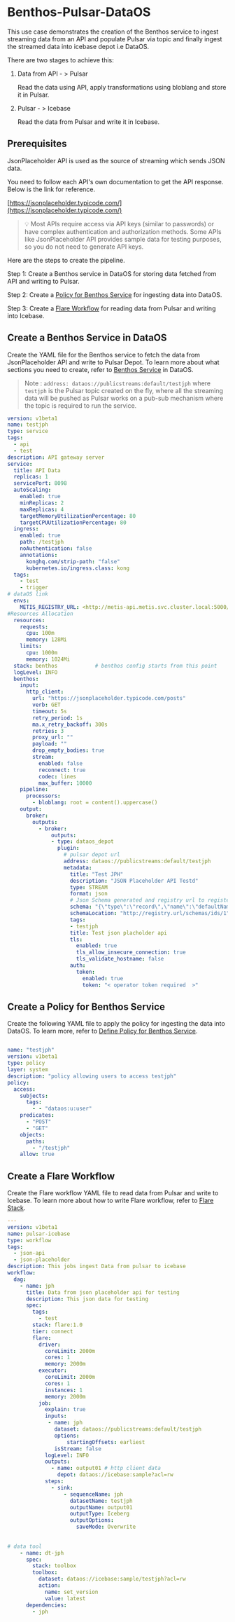 # Benthos-Pulsar-DataOS

This use case demonstrates the creation of the Benthos service to ingest streaming data from an API and populate Pulsar via topic and finally ingest the streamed data into icebase depot i.e DataOS.

There are two stages to achieve this:

1. Data from API  - > Pulsar
    
    Read the data using API, apply transformations using bloblang and store it in Pulsar.
    
2. Pulsar - > Icebase 
    
    Read the data from Pulsar and write it in Icebase.
    

## Prerequisites

JsonPlaceholder API is used as the source of streaming which sends JSON data. 

You need to follow each API's own documentation to get the API response. Below is the link for reference.

[https://jsonplaceholder.typicode.com/](https://jsonplaceholder.typicode.com/) 


>💡 Most APIs require access via API keys (similar to passwords) or have complex authentication and authorization methods. Some APIs like JsonPlaceholder API provides sample data for testing purposes, so you do not need to generate API keys.


Here are the steps to create the pipeline.

Step 1: Create a Benthos service in DataOS for storing data fetched from API and writing to Pulsar.

Step 2: Create a [Policy for Benthos Service](./Benthos.md) for ingesting data into DataOS.

Step 3: Create a [Flare Workflow](../Flare/Flare.md) for reading data from Pulsar and writing into Icebase.

## Create a Benthos Service in DataOS

Create the YAML file for the Benthos service to fetch the data from JsonPlaceholder API and write to Pulsar Depot. To learn more about what sections you need to create, refer to [Benthos Service](./Benthos.md) in DataOS. 

> Note : `address: dataos://publicstreams:default/testjph` where `testjph` is the Pulsar topic created on the fly, where all the streaming data will be pushed as Pulsar works on a pub-sub mechanism where the topic is required to run the service.
> 

```yaml
version: v1beta1 
name: testjph 
type: service 
tags: 
  - api
  - test 
description: API gateway server 
service: 
  title: API Data 
  replicas: 1 
  servicePort: 8098 
  autoScaling: 
    enabled: true 
    minReplicas: 2 
    maxReplicas: 4 
    targetMemoryUtilizationPercentage: 80 
    targetCPUUtilizationPercentage: 80 
  ingress: 
    enabled: true 
    path: /testjph 
    noAuthentication: false 
    annotations: 
      konghq.com/strip-path: "false" 
      kubernetes.io/ingress.class: kong 
  tags: 
    - test 
    - trigger 
# dataOS link
  envs: 
    METIS_REGISTRY_URL: <http://metis-api.metis.svc.cluster.local:5000/api/v2> 
#Resources Allocation   
  resources: 
    requests: 
      cpu: 100m 
      memory: 128Mi 
    limits: 
      cpu: 1000m 
      memory: 1024Mi 
  stack: benthos            # benthos config starts from this point
  logLevel: INFO 
  benthos: 
    input:
      http_client:
        url: "https://jsonplaceholder.typicode.com/posts"
        verb: GET
        timeout: 5s
        retry_period: 1s
        ma.x_retry_backoff: 300s
        retries: 3
        proxy_url: ""
        payload: ""
        drop_empty_bodies: true
        stream:
          enabled: false
          reconnect: true
          codec: lines
          max_buffer: 10000
    pipeline:
      processors:
        - bloblang: root = content().uppercase()
    output: 
      broker: 
        outputs: 
          - broker:
              outputs: 
              - type: dataos_depot 
                plugin:
                  # pulsar depot url
                  address: dataos://publicstreams:default/testjph 
                  metadata: 
                    title: "Test JPH" 
                    description: "JSON Placeholder API Testd" 
                    type: STREAM
                    format: json
                    # Json Schema generated and registry url to register schema
                    schema: "{\"type\":\"record\",\"name\":\"defaultName\",\"namespace\":\"defaultNamespace\",\"fields\": [{\"name\": \"USERID\",\"type\": \"int\"},{\"name\": \"ID\",\"type\": \"int\"},{\"name\": \"TITLE\",\"type\": \"string\"},{\"name\": \"BODY\",\"type\": \"string\"}]}"
                    schemaLocation: "http://registry.url/schemas/ids/1"   
                    tags: 
                    - testjph  
                    title: Test json placholder api
                    tls: 
                      enabled: true 
                      tls_allow_insecure_connection: true 
                      tls_validate_hostname: false 
                    auth: 
                      token: 
                        enabled: true 
                        token: "< operator token required  >"
```

## Create a Policy for Benthos Service

Create the following YAML file to apply the policy for ingesting the data into DataOS. To learn more, refer to [Define Policy for Benthos Service](./Benthos.md).

```yaml

name: "testjph"
version: v1beta1
type: policy
layer: system
description: "policy allowing users to access testjph"
policy:
  access:
    subjects:
      tags:
        - - "dataos:u:user"
    predicates:
      - "POST"
      - "GET"
    objects:
      paths:
        - "/testjph"
    allow: true
```

## Create a Flare Workflow

Create the Flare workflow YAML file to read data from Pulsar and write to Icebase. To learn more about how to write Flare workflow, refer to [Flare Stack](../Flare/Flare.md).         

```yaml
---
version: v1beta1
name: pulsar-icebase
type: workflow
tags:
  - json-api
  - json-placeholder
description: This jobs ingest Data from pulsar to icebase
workflow:
  dag:
    - name: jph
      title: Data from json placeholder api for testing
      description: This json data for testing
      spec:
        tags:
          - test    
        stack: flare:1.0  
        tier: connect
        flare:
          driver:
            coreLimit: 2000m
            cores: 1
            memory: 2000m
          executor:
            coreLimit: 2000m
            cores: 1
            instances: 1
            memory: 2000m
          job:
            explain: true
            inputs:
             - name: jph
               dataset: dataos://publicstreams:default/testjph
               options:
                   startingOffsets: earliest
               isStream: false               
            logLevel: INFO
            outputs:
              - name: output01 # http client data
                depot: dataos://icebase:sample?acl=rw
            steps:
              - sink: 
                  - sequenceName: jph
                    datasetName: testjph
                    outputName: output01
                    outputType: Iceberg
                    outputOptions:
                      saveMode: Overwrite
                      
          
# data tool
    - name: dt-jph
      spec:
        stack: toolbox
        toolbox:
          dataset: dataos://icebase:sample/testjph?acl=rw
          action:
            name: set_version
            value: latest
      dependencies:
        - jph
```

##